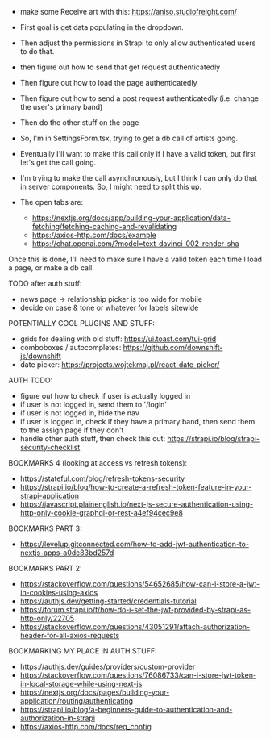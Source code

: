 - make some Receive art with this: https://aniso.studiofreight.com/

+ First goal is get data populating in the dropdown.
- Then adjust the permissions in Strapi to only allow authenticated users to do that.
- then figure out how to send that get request authenticatedly
- Then figure out how to load the page authenticatedly
- Then figure out how to send a post request authenticatedly (i.e. change the user's primary band)
- Then do the other stuff on the page

- So, I'm in SettingsForm.tsx, trying to get a db call of artists going.
- Eventually I'll want to make this call only if I have a valid token, but first let's get the call going.
- I'm trying to make the call asynchronously, but I think I can only do that in server components. So, I might need to split this up.
- The open tabs are:
    - https://nextjs.org/docs/app/building-your-application/data-fetching/fetching-caching-and-revalidating
    - https://axios-http.com/docs/example
    - https://chat.openai.com/?model=text-davinci-002-render-sha


Once this is done, I'll need to make sure I have a valid token each time I load a page, or make a db call.







TODO after auth stuff:
- news page -> relationship picker is too wide for mobile
- decide on case & tone or whatever for labels sitewide


POTENTIALLY COOL PLUGINS AND STUFF:
- grids for dealing with old stuff: https://ui.toast.com/tui-grid
- comboboxes / autocompletes: https://github.com/downshift-js/downshift
- date picker: https://projects.wojtekmaj.pl/react-date-picker/

















AUTH TODO:

<!-- - successful form submission moves user to '/' -->
<!-- - unsuccessful form submission shows error message -->
- figure out how to check if user is actually logged in
- if user is not logged in, send them to '/login'
- if user is not logged in, hide the nav
- if user is logged in, check if they have a primary band, then send them to the assign page if they don't
- handle other auth stuff, then check this out: https://strapi.io/blog/strapi-security-checklist


BOOKMARKS 4 (looking at access vs refresh tokens):
- https://stateful.com/blog/refresh-tokens-security
- https://strapi.io/blog/how-to-create-a-refresh-token-feature-in-your-strapi-application
- https://javascript.plainenglish.io/next-js-secure-authentication-using-http-only-cookie-graphql-or-rest-a4ef94cec9e8

BOOKMARKS PART 3:
- https://levelup.gitconnected.com/how-to-add-jwt-authentication-to-nextjs-apps-a0dc83bd257d

BOOKMARKS PART 2:
- https://stackoverflow.com/questions/54652685/how-can-i-store-a-jwt-in-cookies-using-axios
- https://authjs.dev/getting-started/credentials-tutorial
- https://forum.strapi.io/t/how-do-i-set-the-jwt-provided-by-strapi-as-http-only/22705
- https://stackoverflow.com/questions/43051291/attach-authorization-header-for-all-axios-requests

BOOKMARKING MY PLACE IN AUTH STUFF:
- https://authjs.dev/guides/providers/custom-provider
- https://stackoverflow.com/questions/76086733/can-i-store-jwt-token-in-local-storage-while-using-next-js
- https://nextjs.org/docs/pages/building-your-application/routing/authenticating
- https://strapi.io/blog/a-beginners-guide-to-authentication-and-authorization-in-strapi
- https://axios-http.com/docs/req_config
